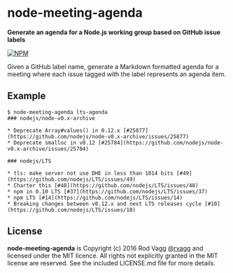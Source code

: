 # node-meeting-agenda

**Generate an agenda for a Node.js working group based on GitHub issue labels**

[![NPM](https://nodei.co/npm/node-meeting-agenda.png)](https://nodei.co/npm/node-meeting-agenda/)

Given a GitHub label name, generate a Markdown formatted agenda for a meeting where each issue tagged with the label represents an agenda item.

## Example

```text
$ node-meeting-agenda lts-agenda
### nodejs/node-v0.x-archive

* Deprecate Array#values() in 0.12.x [#25877](https://github.com/nodejs/node-v0.x-archive/issues/25877)
* Deprecate smalloc in v0.12 [#25784](https://github.com/nodejs/node-v0.x-archive/issues/25784)

### nodejs/LTS

* tls: make server not use DHE in less than 1014 bits [#49](https://github.com/nodejs/LTS/issues/49)
* Charter this [#48](https://github.com/nodejs/LTS/issues/48)
* npm in 0.10 LTS [#37](https://github.com/nodejs/LTS/issues/37)
* npm LTS [#14](https://github.com/nodejs/LTS/issues/14)
* Breaking changes between v0.12.x and next LTS releases cycle [#10](https://github.com/nodejs/LTS/issues/10)
```

## License

**node-meeting-agenda** is Copyright (c) 2016 Rod Vagg [@rvagg](https://twitter.com/rvagg) and licensed under the MIT licence. All rights not explicitly granted in the MIT license are reserved. See the included LICENSE.md file for more details.
